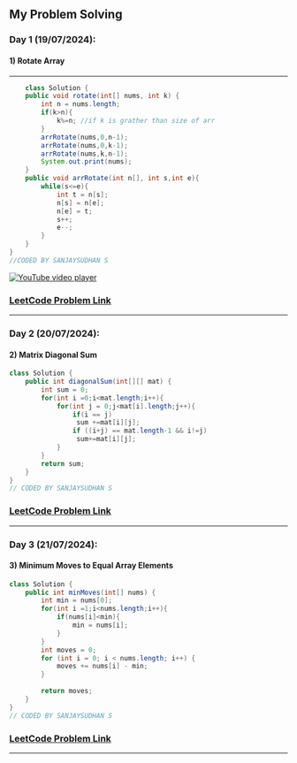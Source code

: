 ## My Problem Solving 

### Day 1 (19/07/2024):

#### 1) Rotate Array

---
``` java 
    class Solution {
    public void rotate(int[] nums, int k) {
        int n = nums.length;
        if(k>n){
            k%=n; //if k is grather than size of arr
        }
        arrRotate(nums,0,n-1);
        arrRotate(nums,0,k-1);
        arrRotate(nums,k,n-1);
        System.out.print(nums);
    }
    public void arrRotate(int n[], int s,int e){
        while(s<=e){
            int t = n[s];
            n[s] = n[e];
            n[e] = t;
            s++;
            e--;
        }
    }
}
//CODED BY SANJAYSUDHAN S
```

[![YouTube video player](https://img.youtube.com/vi/TYT5TJSfGlo/0.jpg)](https://www.youtube.com/watch?v=TYT5TJSfGlo)

### [LeetCode Problem Link](https://leetcode.com/problems/rotate-array)

---
### Day 2 (20/07/2024):

#### 2) Matrix Diagonal Sum
```java
class Solution {
    public int diagonalSum(int[][] mat) {
        int sum = 0;
        for(int i =0;i<mat.length;i++){
            for(int j = 0;j<mat[i].length;j++){
                if(i == j)
                 sum +=mat[i][j]; 
                if ((i+j) == mat.length-1 && i!=j)
                 sum+=mat[i][j];
            }
        }
        return sum;
    }
}
// CODED BY SANJAYSUDHAN S
```
### [LeetCode Problem Link](https://leetcode.com/problems/matrix-diagonal-sum)
---
### Day 3 (21/07/2024):

#### 3) Minimum Moves to Equal Array Elements
```java
class Solution {
    public int minMoves(int[] nums) {
        int min = nums[0];
        for(int i =1;i<nums.length;i++){
            if(nums[i]<min){
                min = nums[i];
            }
        }
        int moves = 0;
        for (int i = 0; i < nums.length; i++) {
            moves += nums[i] - min;
        }
        
        return moves;
    }
}
// CODED BY SANJAYSUDHAN S
```
### [LeetCode Problem Link](https://leetcode.com/problems/minimum-moves-to-equal-array-elements/description/)
---
